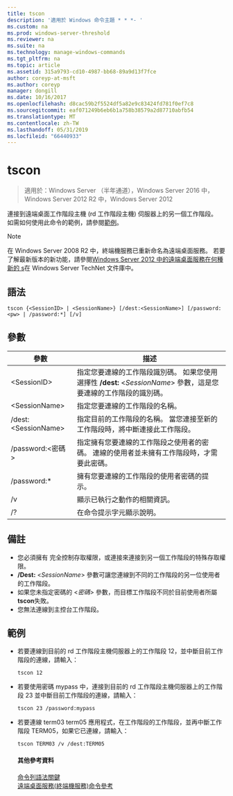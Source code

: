 ```yaml
---
title: tscon
description: '適用於 Windows 命令主題 * * *- '
ms.custom: na
ms.prod: windows-server-threshold
ms.reviewer: na
ms.suite: na
ms.technology: manage-windows-commands
ms.tgt_pltfrm: na
ms.topic: article
ms.assetid: 315a9793-cd10-4987-bb68-89a9d13f7fce
author: coreyp-at-msft
ms.author: coreyp
manager: dongill
ms.date: 10/16/2017
ms.openlocfilehash: d8cac59b2f5524df5a82e9c83424fd781f0ef7c8
ms.sourcegitcommit: eaf071249b6eb6b1a758b38579a2d87710abfb54
ms.translationtype: MT
ms.contentlocale: zh-TW
ms.lasthandoff: 05/31/2019
ms.locfileid: "66440933"
---
```

# <a name="tscon"></a>tscon

>適用於：Windows Server （半年通道），Windows Server 2016 中，Windows Server 2012 R2 中，Windows Server 2012

連接到遠端桌面工作階段主機 (rd 工作階段主機) 伺服器上的另一個工作階段。  
如需如何使用此命令的範例，請參閱[範例](#BKMK_examples)。  

> [!NOTE]  
> 在 Windows Server 2008 R2 中，終端機服務已重新命名為遠端桌面服務。 若要了解最新版本的新功能，請參閱[Windows Server 2012 中的遠端桌面服務在何種新的 s](https://technet.microsoft.com/library/hh831527)在 Windows Server TechNet 文件庫中。  

## <a name="syntax"></a>語法  
```  
tscon {<SessionID> | <SessionName>} [/dest:<SessionName>] [/password:<pw> | /password:*] [/v]  
```  
## <a name="parameters"></a>參數  

|參數|描述|  
|-------|--------|  
|\<SessionID>|指定您要連線的工作階段識別碼。 如果您使用選擇性 **/dest:** <*SessionName*> 參數，這是您要連線的工作階段的識別碼。|  
|\<SessionName>|指定您要連線的工作階段的名稱。|  
|/dest:\<SessionName>|指定目前的工作階段的名稱。 當您連接至新的工作階段時，將中斷連接此工作階段。|  
|/password:\<密碼 >|指定擁有您要連線的工作階段之使用者的密碼。 連線的使用者並未擁有工作階段時，才需要此密碼。|  
|/password:*|擁有您要連線的工作階段的使用者密碼的提示。|  
|/v|顯示已執行之動作的相關資訊。|  
|/?|在命令提示字元顯示說明。|  

## <a name="remarks"></a>備註  
-   您必須擁有 完全控制存取權限，或連接來連接到另一個工作階段的特殊存取權限。  
-   **/Dest:** <*SessionName*> 參數可讓您連線到不同的工作階段的另一位使用者的工作階段。  
-   如果您未指定密碼的 <*密碼*> 參數，而目標工作階段不同於目前使用者所屬**tscon**失敗。  
-   您無法連線到主控台工作階段。  

## <a name="BKMK_examples"></a>範例  
- 若要連線到目前的 rd 工作階段主機伺服器上的工作階段 12，並中斷目前工作階段的連線，請輸入：  
  ```  
  tscon 12  
  ```  
- 若要使用密碼 mypass 中，連接到目前的 rd 工作階段主機伺服器上的工作階段 23 並中斷目前工作階段的連線，請輸入：  
  ```  
  tscon 23 /password:mypass  
  ```  
- 若要連線 term03 term05 應用程式，在工作階段的工作階段，並再中斷工作階段 TERM05，如果它已連線，請輸入：  
  ```  
  tscon TERM03 /v /dest:TERM05  
  ```  
  #### <a name="additional-references"></a>其他參考資料  
  [命令列語法關鍵](command-line-syntax-key.md)  
  [遠端桌面服務&#40;終端機服務&#41;命令參考](remote-desktop-services-terminal-services-command-reference.md)  
